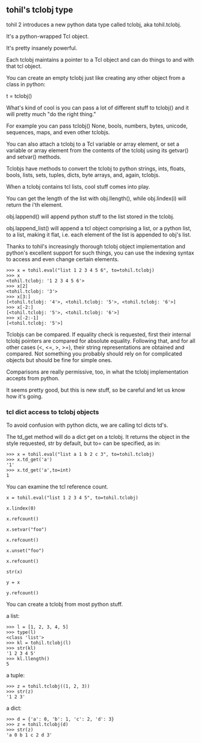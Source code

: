 
## tohil's tclobj type

tohil 2 introduces a new python data type called tclobj, aka tohil.tclobj.

It's a python-wrapped Tcl object.

It's pretty insanely powerful.

Each tclobj maintains a pointer to a Tcl object and can do things to and with that tcl object.

You can create an empty tclobj just like creating any other object from a class in python:

t = tclobj()

What's kind of cool is you can pass a lot of different stuff to tclobj() and it will pretty much "do the right thing."

For example you can pass tclobj() None, bools, numbers, bytes, unicode, sequences, maps, and even other tclobjs.

You can also attach a tclobj to a Tcl variable or array element, or set a variable or array element from the contents of the tclobj using its getvar() and setvar() methods.

Tclobjs have methods to convert the tclobj to python strings, ints, floats, bools, lists, sets, tuples, dicts, byte arrays, and, again, tclobjs.

When a tclobj contains tcl lists, cool stuff comes into play.

You can get the length of the list with obj.llength(), while obj.lindex(i) will return the i'th element.

obj.lappend() will append python stuff to the list stored in the tclobj.

obj.lappend_list() will append a tcl object comprising a list, or a python list, to a list, making it flat, i.e. each element of the list is appended to obj's list.

Thanks to tohil's increasingly thorough tclobj object implementation and python's excellent support for such things, you can use the indexing syntax to access and even change certain elements.

```
>>> x = tohil.eval("list 1 2 3 4 5 6", to=tohil.tclobj)
>>> x
<tohil.tclobj: '1 2 3 4 5 6'>
>>> x[2]
<tohil.tclobj: '3'>
>>> x[3:]
[<tohil.tclobj: '4'>, <tohil.tclobj: '5'>, <tohil.tclobj: '6'>]
>>> x[-2:]
[<tohil.tclobj: '5'>, <tohil.tclobj: '6'>]
>>> x[-2:-1]
[<tohil.tclobj: '5'>]
```


Tclobjs can be compared.  If equality check is requested, first their internal
tclobj pointers are compared for absolute equality.  Following that, and for all
other cases (<, <=, >, >=), their string representations are obtained and compared.
Not something you probably should rely on for complicated objects but should be
fine for simple ones.

Comparisons are really permissive, too, in what the tclobj implementation accepts from python.

It seems pretty good, but this is new stuff, so be careful and let us know how it's going.

### tcl dict access to tclobj objects

To avoid confusion with python dicts, we are calling tcl dicts td's.

The td_get method will do a dict get on a tclobj.  It returns the object in the style requested, str by default, but to= can be specified, as in:

```
>>> x = tohil.eval("list a 1 b 2 c 3", to=tohil.tclobj)
>>> x.td_get('a')
'1'
>>> x.td_get('a',to=int)
1
```


You can examine the tcl reference count.

```
x = tohil.eval("list 1 2 3 4 5", to=tohil.tclobj)

x.lindex(0)

x.refcount()

x.setvar("foo")

x.refcount()

x.unset("foo")

x.refcount()

str(x)

y = x

y.refcount()
```

You can create a tclobj from most python stuff.

a list:

```
>>> l = [1, 2, 3, 4, 5]
>>> type(l)
<class 'list'>
>>> kl = tohil.tclobj(l)
>>> str(kl)
'1 2 3 4 5'
>>> kl.llength()
5
```

a tuple:

```
>>> z = tohil.tclobj((1, 2, 3))
>>> str(z)
'1 2 3'
```

a dict:

```
>>> d = {'a': 0, 'b': 1, 'c': 2, 'd': 3}
>>> z = tohil.tclobj(d)
>>> str(z)
'a 0 b 1 c 2 d 3'
```



